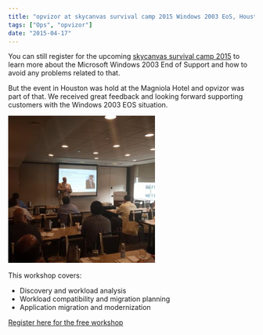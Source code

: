 ```yaml
---
title: "opvizor at skycanvas survival camp 2015 Windows 2003 EoS, Houston"
tags: ["Ops", "opvizor"]
date: "2015-04-17"
---
```


You can still register for the upcoming [skycanvas survival camp 2015](http://www.amd.com/en-us/who-we-are/corporate-information/events/serverresources) to learn more about the Microsoft Windows 2003 End of Support and how to avoid any problems related to that.

But the event in Houston was hold at the Magniola Hotel and opvizor was part of that. We received great feedback and looking forward supporting customers with the Windows 2003 EOS situation.

[![Skycanvas survival camp Windows 2003 EOS](/images/blog/skycanvas-300x300.jpg)](https://www.opvizor.com/wp-content/uploads/2015/04/skycanvas.jpg)

This workshop covers:

- Discovery and workload analysis
- Workload compatibility and migration planning
- Application migration and modernization

[Register here for the free workshop](https://www.etouches.com/ereg/newreg.php?eventid=118542&discountcode=VIP)
